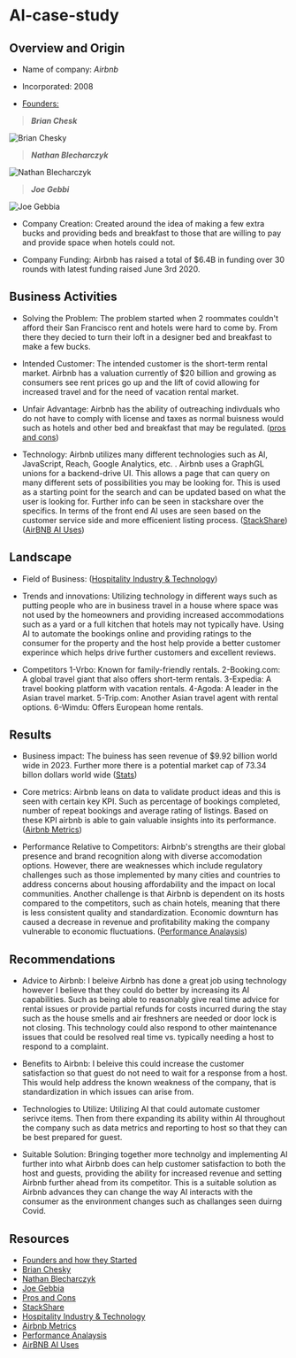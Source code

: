 # AI-case-study

## Overview and Origin

* Name of company: _Airbnb_

* Incorporated: 2008

* [Founders:](https://www.businessinsider.com/how-airbnb-was-founded-a-visual-history-2016-2#the-pair-knew-a-big-design-conference-was-coming-to-san-francisco-and-it-was-making-hotels-hard-to-come-by-2)
  
>***Brian Chesk***

![Brian Chesky](https://press.airbnb.com/wp-content/uploads/sites/4/2016/10/brian.jpg?fit=1000%2C1500)

>***Nathan Blecharczyk***

![Nathan Blecharczyk](https://metaunfolded.com/wp-content/uploads/2021/12/Nathan-Blecharczyk.jpg)

>***Joe Gebbi***

![Joe Gebbia](https://www.theglobeandmail.com/resizer/e2NhD2bpbcHY7o4JwLYaPdewcGo=/1200x900/filters:quality(80)/cloudfront-us-east-1.images.arcpublishing.com/tgam/L3BPBE64NFBAZDZNCRBXCTWMNA.JPG)

* Company Creation: Created around the idea of making a few extra bucks and providing beds and breakfast to those that are willing to pay and provide space when hotels could not. 

* Company Funding: Airbnb has raised a total of $6.4B in funding over 30 rounds with latest funding raised June 3rd 2020. 

## Business Activities

* Solving the Problem: The problem started when 2 roommates couldn't afford their San Francisco rent and hotels were hard to come by. From there they decied to turn their loft in a designer bed and breakfast to make a few bucks. 

* Intended Customer: The intended customer is the short-term rental market. Airbnb has a valuation currently of $20 billion and growing as consumers see rent prices go up and the lift of covid allowing for increased travel and for the need of vacation rental market.

* Unfair Advantage: Airbnb has the ability of outreaching indivduals who do not have to comply with license and taxes as normal buisness would such as hotels and other bed and breakfast that may be regulated. ([pros and cons](https://netivist.org/debate/airbnb-pros-and-cons))

* Technology: Airbnb utilizes many different technologies such as AI, JavaScript, Reach, Google Analytics, etc. . Airbnb uses a GraphGL unions for a backend-drive UI. This allows a page that can query on many different sets of possibilities you may be looking for. This is used as a starting point for the search and can be updated based on what the user is looking for. Further info can be seen in stackshare over the specifics. In terms of the front end AI uses are seen based on the customer service side and more efficenient listing process. ([StackShare](https://stackshare.io/airbnb/airbnb)) ([AirBNB AI Uses](https://www.bdodigital.com/insights/analytics/airbnb-artificial-intelligence-transform-business))
## Landscape

* Field of Business: ([Hospitality Industry & Technology](https://www.sureplaces.com/guides/how-airbnb-disrupted-the-hotel-industry/))

* Trends and innovations: Utilizing technology in different ways such as putting people who are in business travel in a house where space was not used by the homeowners and providing increased accommodations such as a yard or a full kitchen that hotels may not typically have. Using AI to automate the bookings online and providing ratings to the consumer for the property and the host help provide a better customer experince which helps drive further customers and excellent reviews.  

* Competitors
  1-Vrbo: Known for family-friendly rentals.
  2-Booking.com: A global travel giant that also offers short-term rentals.
  3-Expedia: A travel booking platform with vacation rentals.
  4-Agoda: A leader in the Asian travel market.
  5-Trip.com: Another Asian travel agent with rental options.
  6-Wimdu: Offers European home rentals.

## Results

* Business impact: The buiness has seen revenue of $9.92 billion world wide in 2023. Further more there is a potential market cap of 73.34 billon dollars world wide ([Stats](https://www.statista.com/statistics/339845/company-value-and-equity-funding-of-airbnb/))

* Core metrics: Airbnb leans on data to validate product ideas and this is seen with certain key KPI. Such as percentage of bookings completed, number of repeat bookings and average rating of listings. Based on these KPI airbnb is able to gain valuable insights into its performance. ([Airbnb Metrics](https://finmodelslab.com/blogs/kpi-metrics/airbnb-marketplace-kpi-metrics))

* Performance Relative to Competitors: Airbnb's strengths are their global presence and brand recognition along with diverse accomodation options. However, there are weaknesses which include regulatory challenges such as those implemented by many cities and countries to address concerns about housing affordability and the impact on local communities. Another challenge is that Airbnb is dependent on its hosts compared to the competitors, such as chain hotels, meaning that there is less consistent quality and standardization. Economic downturn has caused a decrease in revenue and profitability making the company vulnerable to economic fluctuations. ([Performance Analaysis](https://pitchgrade.com/companies/airbnb))

## Recommendations

* Advice to Airbnb: I beleive Airbnb has done a great job using technology however I believe that they could do better by increasing its AI capabilities. Such as being able to reasonably give real time advice for rental issues or provide partial refunds for costs incurred during the stay such as the house smells and air freshners are needed or door lock is not closing. This technology could also respond to other maintenance issues that could be resolved real time vs. typically needing a host to respond to a complaint. 

* Benefits to Airbnb:  I beleive this could increase the customer satisfaction so that guest do not need to wait for a response from a host. This would help address the known weakness of the company, that is standardization in which issues can arise from.  

* Technologies to Utilize: Utilizing AI that could automate customer serivce items. Then from there expanding its ability within AI throughout the company such as data metrics and reporting to host so that they can be best prepared for guest. 

* Suitable Solution: Bringing together more technolgy and implementing AI further into what Airbnb does can help customer satisfaction to both the host and guests, providing the ability for increased revenue and setting Airbnb further ahead from its competitor. This is a suitable solution as Airbnb advances they can change the way AI interacts with the consumer as the environment changes such as challanges seen duirng Covid.

## Resources
* [Founders and how they Started](https://www.businessinsider.com/how-airbnb-was-founded-a-visual-history-2016-2#the-pair-knew-a-big-design-conference-was-coming-to-san-francisco-and-it-was-making-hotels-hard-to-come-by-2)
* [Brian Chesky](https://press.airbnb.com/wp-content/uploads/sites/4/2016/10/brian.jpg?fit=1000%2C1500)
* [Nathan Blecharczyk](https://metaunfolded.com/wp-content/uploads/2021/12/Nathan-Blecharczyk.jpg)
* [Joe Gebbia](https://www.theglobeandmail.com/resizer/e2NhD2bpbcHY7o4JwLYaPdewcGo=/1200x900/filters:quality(80)/cloudfront-us-east-1.images.arcpublishing.com/tgam/L3BPBE64NFBAZDZNCRBXCTWMNA.JPG)
* [Pros and Cons](https://netivist.org/debate/airbnb-pros-and-cons)
* [StackShare](https://stackshare.io/airbnb/airbnb)
* [Hospitality Industry & Technology](https://www.sureplaces.com/guides/how-airbnb-disrupted-the-hotel-industry/)
* [Airbnb Metrics](https://finmodelslab.com/blogs/kpi-metrics/airbnb-marketplace-kpi-metrics)
* [Performance Analaysis](https://pitchgrade.com/companies/airbnb)
* [AirBNB AI Uses](https://www.bdodigital.com/insights/analytics/airbnb-artificial-intelligence-transform-business)
